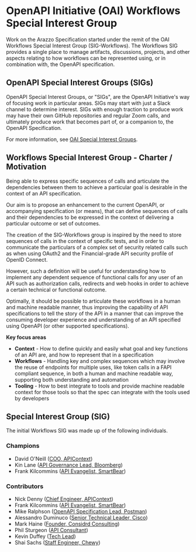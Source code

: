 # OpenAPI Initiative (OAI) Workflows Special Interest Group

Work on the Arazzo Specification started under the remit of the OAI Workflows Special Interest Group (SIG-Workflows). The Workflows SIG provides a single place to manage artifacts, discussions, projects, and other aspects relating to how workflows can be represented using, or in combination with, the OpenAPI specification.

## OpenAPI Special Interest Groups (SIGs)

OpenAPI Special Interest Groups, or "SIGs", are the OpenAPI Initiative's way of focusing work in particular areas.  SIGs may start with just a Slack channel to determine interest.  SIGs with enough traction to produce work may have their own GitHub repositories and regular Zoom calls, and ultimately produce work that becomes part of, or a companion to, the OpenAPI Specification.

For more information, see [OAI Special Interest Groups](https://github.com/OAI/OpenAPI-Specification/blob/main/SPECIAL_INTEREST_GROUPS.md).

## Workflows Special Interest Group - Charter / Motivation

Being able to express specific sequences of calls and articulate the dependencies between them to achieve a particular goal is desirable in the context of an API specification. 

Our aim is to propose an enhancement to the current OpenAPI, or accompanying specification (or means), that can define sequences of calls and their dependencies to be expressed in the context of delivering a particular outcome or set of outcomes. 

The creation of the SIG-Workflows group is inspired by the need to store sequences of calls in the context of specific tests, and in order to communicate the particulars of a complex set of security related calls such as when using OAuth2 and the Financial-grade API security profile of OpenID Connect. 

However, such a definition will be useful for understanding how to implement any dependent sequence of functional calls for any user of an API such as authorization calls, redirects and web hooks in order to achieve a certain technical or functional outcome.

Optimally, it should be possible to articulate these workflows in a human and machine readable manner, thus improving the capability of API specifications to tell the story of the API in a manner that can improve the consuming developer experience and understanding of an API specified using OpenAPI (or other supported specifications).

**Key focus areas**
- **Context** - How to define quickly and easily what goal and key functions of an API are, and how to represent that in a specification
- **Workflows** - Handling key and complex sequences which may involve the reuse of endpoints for multiple uses, like token calls in a FAPI compliant sequence, in both a human and machine readable way, supporting both understanding and automation
- **Tooling** - How to best integrate to tools and provide machine readable context for those tools so that the spec can integrate with the tools used by developers

## Special Interest Group (SIG)

The initial Workflows SIG was made up of the following individuals.

### Champions

- David O'Neill ([COO, APIContext](https://www.linkedin.com/in/davidon/))
- Kin Lane ([API Governance Lead, Bloomberg](https://www.linkedin.com/in/kinlane/))
- Frank Kilcommins ([API Evangelist, SmartBear](https://www.linkedin.com/in/frank-kilcommins))

### Contributors

- Nick Denny ([Chief Engineer, APIContext](https://www.linkedin.com/in/nickdenny/))
- Frank Kilcommins ([API Evangelist, SmartBear](https://www.linkedin.com/in/frank-kilcommins))
- Mike Ralphson ([OpenAPI Specification Lead, Postman](https://www.linkedin.com/in/mikeralphson/))
- Alessandro Duminuco ([Senior Technical Leader, Cisco](https://www.linkedin.com/in/alessandroduminuco/))
- Mark Haine ([Founder, Considrd Consulting](https://www.linkedin.com/in/mark-haine/))
- Phil Sturgeon ([API Consultant](https://www.linkedin.com/in/philipsturgeon/))
- Kevin Duffey ([Tech Lead](https://www.linkedin.com/in/kmd/))
- Shai Sachs ([Staff Engineer, Chewy](https://linkedin.com/in/shaisachs/))
